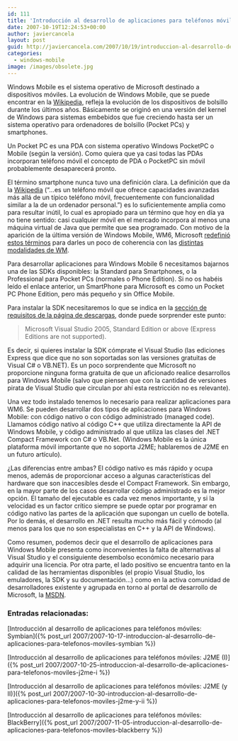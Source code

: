 ```yaml
---
id: 111
title: 'Introducción al desarrollo de aplicaciones para teléfonos móviles: Windows Mobile'
date: 2007-10-19T12:24:53+00:00
author: javiercancela
layout: post
guid: http://javiercancela.com/2007/10/19/introduccion-al-desarrollo-de-aplicaciones-para-telefonos-moviles-windows-mobile/
categories:
  - windows-mobile
image: /images/obsolete.jpg
---
```

Windows Mobile es el sistema operativo de Microsoft destinado a dispositivos móviles. La evolución de Windows Mobile, que se puede encontrar en la [Wikipedia](http://en.wikipedia.org/wiki/Windows_Mobile#Versions "Windows Mobile Versions"), refleja la evolución de los dispositivos de bolsillo durante los últimos años. Básicamente se originó en una versión del kernel de Windows para sistemas embebidos que fue creciendo hasta ser un sistema operativo para ordenadores de bolsillo (Pocket PCs) y smartphones.

Un Pocket PC es una PDA con sistema operativo Windows PocketPC o Mobile (según la versión). Como quiera que ya casi todas las PDAs incorporan teléfono móvil el concepto de PDA o PocketPC sin móvil probablemente desaparecerá pronto.
  
El término smartphone nunca tuvo una definición clara. La definición que da la [Wikipedia](http://en.wikipedia.org/wiki/Smartphone "Smartphone") (“…es un teléfono móvil que ofrece capacidades avanzadas más allá de un típico teléfono móvil, frecuentemente con funcionalidad similar a la de un ordenador personal.”) es lo suficientemente amplia como para resultar inútil, lo cual es apropiado para un término que hoy en día ya no tiene sentido: casi cualquier móvil en el mercado incorpora al menos una máquina virtual de Java que permite que sea programado. Con motivo de la aparición de la última versión de Windows Mobile, WM6, Microsoft [redefinió estos términos](http://www.microsoft.com/downloads/details.aspx?FamilyID=06111a3a-a651-4745-88ef-3d48091a390b&DisplayLang=en#Overview "Windows Mobile 6 Professional and Standard Software Development Kits Refresh - Overview") para darles un poco de coherencia con las [distintas modalidades de WM](http://msdn2.microsoft.com/en-us/library/bb158525.aspx "What's New in Naming Conventions for Windows Mobile 6").

Para desarrollar aplicaciones para Windows Mobile 6 necesitamos bajarnos una de las SDKs disponibles: la Standard para Smartphones, o la Professional para Pocket PCs (normales o Phone Edition). Si no os habéis leído el enlace anterior, un SmartPhone para Microsoft es como un Pocket PC Phone Edition, pero más pequeño y sin Office Mobile.

Para instalar la SDK necesitaremos lo que se indica en la [sección de requisitos de la página de descargas](http://www.microsoft.com/downloads/details.aspx?FamilyID=06111a3a-a651-4745-88ef-3d48091a390b&DisplayLang=en#Requirements "Windows Mobile 6 Professional and Standard Software Development Kits Refresh - System Requirements"), donde puede sorprender este punto:

> Microsoft Visual Studio 2005, Standard Edition or above (Express Editions are not supported).

Es decir, si quieres instalar la SDK cómprate el Visual Studio (las ediciones Express que dice que no son soportadas son las versiones gratuitas de Visual C# o VB.NET). Es un poco sorprendente que Microsoft no proporcione ninguna forma gratuita de que un aficionado realice desarrollos para Windows Mobile (salvo que piensen que con la cantidad de versiones pirata de Visual Studio que circulan por ahí esta restricción no es relevante).

Una vez todo instalado tenemos lo necesario para realizar aplicaciones para WM6. Se pueden desarrollar dos tipos de aplicaciones para Windows Mobile: con código nativo o con código administrado (managed code). Llamamos código nativo al código C++ que utiliza directamente la API de Windows Mobile, y código administrado al que utiliza las clases del .NET Compact Framework con C# o VB.Net. (Windows Mobile es la única plataforma móvil importante que no soporta J2ME; hablaremos de J2ME en un futuro artículo).
  
¿Las diferencias entre ambas? El código nativo es más rápido y ocupa menos, además de proporcionar acceso a algunas características del hardware que son inaccesibles desde el Compact Framework. Sin embargo, en la mayor parte de los casos desarrollar código administrado es la mejor opción. El tamaño del ejecutable es cada vez menos importante, y si la velocidad es un factor crítico siempre se puede optar por programar en código nativo las partes de la aplicación que supongan un cuello de botella. Por lo demás, el desarrollo en .NET resulta mucho más fácil y cómodo (al menos para los que no son especialistas en C++ y la API de Windows).

Como resumen, podemos decir que el desarrollo de aplicaciones para Windows Mobile presenta como inconvenientes la falta de alternativas al Visual Studio y el consiguiente desembolso económico necesario para adquirir una licencia. Por otra parte, el lado positivo se encuentra tanto en la calidad de las herramientas disponibles (el propio Visual Studio, los emuladores, la SDK y su documentación…) como en la activa comunidad de desarrolladores existente y agrupada en torno al portal de desarrollo de Microsoft, la [MSDN](http://msdn2.microsoft.com/en-us/library/bb847935.aspx "Windows Mobile ").

### Entradas relacionadas:

[Introducción al desarrollo de aplicaciones para teléfonos móviles: Symbian]({% post_url 2007/2007-10-17-introduccion-al-desarrollo-de-aplicaciones-para-telefonos-moviles-symbian %})
  
[Introducción al desarrollo de aplicaciones para teléfonos móviles: J2ME (I)]({% post_url 2007/2007-10-25-introduccion-al-desarrollo-de-aplicaciones-para-telefonos-moviles-j2me-i %})
  
[Introducción al desarrollo de aplicaciones para teléfonos móviles: J2ME (y II)]({% post_url 2007/2007-10-30-introduccion-al-desarrollo-de-aplicaciones-para-telefonos-moviles-j2me-y-ii %})
  
[Introducción al desarrollo de aplicaciones para teléfonos móviles: BlackBerry]({% post_url 2007/2007-11-05-introduccion-al-desarrollo-de-aplicaciones-para-telefonos-moviles-blackberry %})